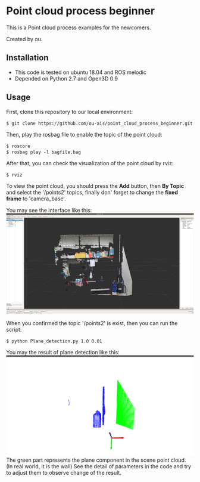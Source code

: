 # Point cloud process beginner

This is a Point cloud process examples for the newcomers.

Created by ou.

## Installation
* This code is tested on ubuntu 18.04 and ROS melodic
* Depended on Python 2.7 and Open3D 0.9

## Usage
First, clone this repository to our local environment:
```
$ git clone https://github.com/ou-ais/point_cloud_process_beginner.git
```
Then, play the rosbag file to enable the topic of the point cloud:
```
$ roscore
$ rosbag play -l bagfile.bag
```

After that, you can check the visualization of the point cloud by rviz:
```
$ rviz
```
To view the point cloud, you should press the **Add** button, then **By Topic** and select the '/points2' topics, finally don' forget to change the **fixed frame** to 'camera_base'.

You may see the interface like this:
![rviz](./rviz.png "rviz")

When you confirmed the topic '/points2' is exist, then you can run the script:
```
$ python Plane_detection.py 1.0 0.01
```
You may the result of plane detection like this:
![plane](./plane.png "plane")
The green part represents the plane component in the scene point cloud. (In real world, it is the wall) See the detail of parameters in the code and try to adjust them to observe change of the result.

